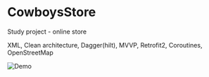 # CowboysStore
Study project - online store

XML, Clean architecture, Dagger(hilt), MVVP, Retrofit2, Coroutines, OpenStreetMap

![Demo](https://github.com/AntonLm423/CowboysStore/assets/118855269/c1380295-3c51-4350-b0b0-0da54ac087b5)
